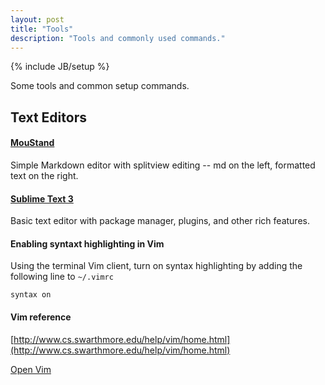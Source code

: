 ```yaml
---
layout: post
title: "Tools"
description: "Tools and commonly used commands."
---
```

{% include JB/setup %}

Some tools and common setup commands.

## Text Editors

#### [MouStand](http://moustand.com/)

Simple Markdown editor with splitview editing -- md on the left, formatted text on the right.

#### [Sublime Text 3](http://www.sublimetext.com/3)

Basic text editor with package manager, plugins, and other rich features.

#### Enabling syntaxt highlighting in Vim

Using the terminal Vim client, turn on syntax highlighting by adding the following line to `~/.vimrc`

    syntax on
    
#### Vim reference

[http://www.cs.swarthmore.edu/help/vim/home.html](http://www.cs.swarthmore.edu/help/vim/home.html)

[Open Vim](http://www.openvim.com/index.html)


